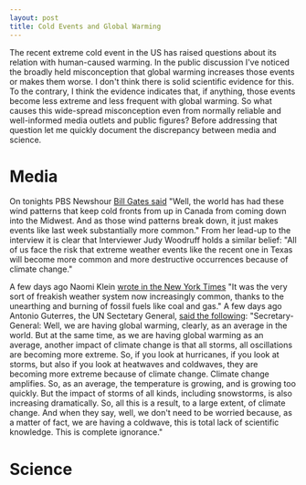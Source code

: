 ```yaml
---
layout: post
title: Cold Events and Global Warming
---
```

The recent extreme cold event in the US has raised questions about its relation with human-caused warming. 
In the public discussion I've noticed the broadly held misconception that global warming increases those 
events or makes them worse. I don't think there is solid scientific evidence for this. To the contrary, I think 
the evidence indicates that, if anything, those events become less extreme and less frequent with global warming. 
So what causes this wide-spread misconception even from normally reliable and well-informed media outlets and public figures? 
Before addressing that question let me quickly document the discrepancy between media and science.

# Media
On tonights PBS Newshour [Bill Gates said](https://www.pbs.org/newshour/show/bill-gates-on-tackling-climate-change-and-the-ongoing-pandemic-response) 
"Well, the world has had these wind patterns 
that keep cold fronts from up in Canada from coming down into the Midwest. And as those wind patterns break down, 
it just makes events like last week substantially more common." From her lead-up to the interview it is clear that
Interviewer Judy Woodruff holds a similar belief: "All of us face the risk that extreme weather events like the recent 
one in Texas will become more common and more destructive occurrences because of climate change."

A few days ago Naomi Klein [wrote in the New York Times](https://www.nytimes.com/2021/02/21/opinion/green-new-deal-texas-blackout.html) 
"It was the very sort of freakish weather system now increasingly common, 
thanks to the unearthing and burning of fossil fuels like coal and gas." A few days ago Antonio Guterres, the UN Sectetary General, [said the 
following](https://www.un.org/sg/en/content/sg/press-encounter/2021-02-18/secretary-generals-joint-press-conference-executive-director-of-unep-inger-andersen-launch-unep-report-entitled-%E2%80%9Cmaking-peace-nature-scientific-blueprint-tackle): 
"Secretary-General:  Well, we are having global warming, clearly, as an average in the world. But at the same time, as we 
are having global warming as an average, another impact of climate change is that all storms, all oscillations are becoming more extreme. 
So, if you look at hurricanes, if you look at storms, but also if you look at heatwaves and coldwaves, they are becoming more extreme because 
of climate change. Climate change amplifies. So, as an average, the temperature is growing, and is growing too quickly. But the impact of 
storms of all kinds, including snowstorms, is also increasing dramatically. So, all this is a result, to a large extent, of climate change. 
And when they say, well, we don't need to be worried because, as a matter of fact, we are having a coldwave, this is total lack of scientific 
knowledge. This is complete ignorance."

# Science


